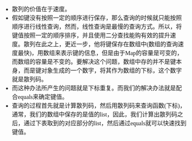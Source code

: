 <font face="Simsun" size=3>

- 散列的价值在于速度。
- 假如键没有按照一定的顺序进行保存，那么查询的时候就只能按照顺序进行线性查询，然而，线性查询是最慢的查询方式。所以，将键值按照一定的顺序排序，并且使用二分查找能购有效的提升速度。散列在此之上，更近一步，他将键保存在数组中(数组的查询速度最快)，用数组来表示键的信息，但是由于Map的容量是可变的，而数组的容量是不变的。要解决这个问题，数组中存的并不是键本身，而是键对象生成的一个数字，将其作为数组的下标，这个数字就是散列码。
- 而这种办法所产生的问题就是下标重复。而我们的解决办法就是配合equals来确定键值。
- 查询的过程首先就是计算散列码，然后用散列码来查询函数(下标)，通常，我们的数组中保存的是值的list，因此，我们计算出散列码之后，通过下表取到的对应部分的list，然后通过equals就可以快速找到键值。

</font>